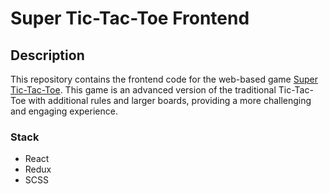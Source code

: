 # Super Tic-Tac-Toe Frontend

## Description

This repository contains the frontend code for the web-based game [Super Tic-Tac-Toe](https://github.com/Epoxidex/super-tic-tac-toe). This game is an advanced version of the traditional Tic-Tac-Toe with additional rules and larger boards, providing a more challenging and engaging experience.

### Stack
- React
- Redux
- SCSS

